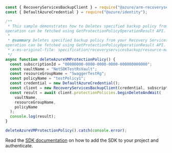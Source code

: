```javascript
const { RecoveryServicesBackupClient } = require("@azure/arm-recoveryservicesbackup");
const { DefaultAzureCredential } = require("@azure/identity");

/**
 * This sample demonstrates how to Deletes specified backup policy from your Recovery Services Vault. This is an asynchronous operation. Status of the
operation can be fetched using GetProtectionPolicyOperationResult API.
 *
 * @summary Deletes specified backup policy from your Recovery Services Vault. This is an asynchronous operation. Status of the
operation can be fetched using GetProtectionPolicyOperationResult API.
 * x-ms-original-file: specification/recoveryservicesbackup/resource-manager/Microsoft.RecoveryServices/stable/2022-03-01/examples/AzureIaasVm/ProtectionPolicies_Delete.json
 */
async function deleteAzureVMProtectionPolicy() {
  const subscriptionId = "00000000-0000-0000-0000-000000000000";
  const vaultName = "NetSDKTestRsVault";
  const resourceGroupName = "SwaggerTestRg";
  const policyName = "testPolicy1";
  const credential = new DefaultAzureCredential();
  const client = new RecoveryServicesBackupClient(credential, subscriptionId);
  const result = await client.protectionPolicies.beginDeleteAndWait(
    vaultName,
    resourceGroupName,
    policyName
  );
  console.log(result);
}

deleteAzureVMProtectionPolicy().catch(console.error);
```

Read the [SDK documentation](https://github.com/Azure/azure-sdk-for-js/blob/%40azure%2Farm-recoveryservicesbackup_9.0.0/sdk/recoveryservicesbackup/arm-recoveryservicesbackup/README.md) on how to add the SDK to your project and authenticate.
